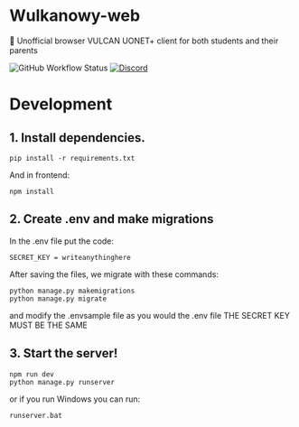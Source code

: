 # Wulkanowy-web
🌋 Unofficial browser VULCAN UONET+ client for both students and their parents

![GitHub Workflow Status](https://github.com/wulkanowy/wulkanowy-web/workflows/Python%20application/badge.svg)
[![Discord](https://img.shields.io/discord/390889354199040011.svg?color=#33CD56)](https://discord.gg/vccAQBr)

# Development
## 1. Install dependencies.
```shell
pip install -r requirements.txt
```
And in frontend:
```shell
npm install
```
## 2. Create .env and make migrations
In the .env file put the code:
```shell
SECRET_KEY = writeanythinghere
```
After saving the files, we migrate with these commands:
```shell
python manage.py makemigrations
python manage.py migrate
```
and modify the .envsample file as you would the .env file
THE SECRET KEY MUST BE THE SAME
## 3. Start the server!
```shell
npm run dev
python manage.py runserver
```
or if you run Windows you can run:
```shell
runserver.bat
```
